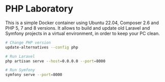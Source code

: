 # PHP Laboratory

This is a simple Docker container using Ubuntu 22.04, Composer 2.6 and PHP 5, 7 and 8 versions.
It allows to build and update old Laravel and Symfony projects in a virtual environment, in order to keep your PC clean.


```bash
# Change PHP version
update-alternatives --config php

# Run Laravel
php artisan serve --host=0.0.0.0 --port=8000

# Run Symfony
symfony serve --port=8000
```
